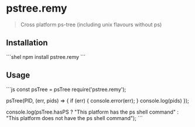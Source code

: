 # pstree.remy

> Cross platform ps-tree (including unix flavours without ps)

## Installation

\`\`\`shel
npm install pstree.remy
\`\`\`

## Usage

\`\`\`js
const psTree = psTree require('pstree.remy');

psTree(PID, (err, pids) => {
  if (err) {
    console.error(err);
  }
  console.log(pids)
});

console.log(psTree.hasPS
  ? "This platform has the ps shell command"
  : "This platform does not have the ps shell command");
\`\`\`
